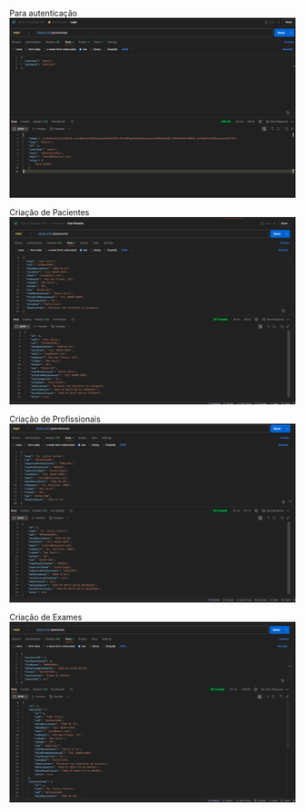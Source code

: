 Para autenticação
![imagem-login-postman](/evidencias/Login.png)

Criação de Pacientes
![imagem-login-postman](/evidencias/CriarPaciente.png)

Criação de Profissionais
![imagem-login-postman](/evidencias/CriarProfissional.png)

Criação de Exames
![imagem-login-postman](/evidencias/CriarExame.png)
